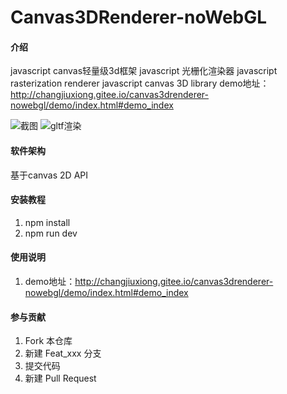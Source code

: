 # Canvas3DRenderer-noWebGL

#### 介绍
javascript canvas轻量级3d框架
javascript 光栅化渲染器
javascript rasterization renderer
javascript canvas 3D library
demo地址：http://changjiuxiong.gitee.io/canvas3drenderer-nowebgl/demo/index.html#demo_index

![截图](https://images.gitee.com/uploads/images/2019/1227/173234_b5aefa11_2665180.png)
![gltf渲染](https://images.gitee.com/uploads/images/2020/0603/111050_9e22b2bc_2665180.png)

#### 软件架构

基于canvas 2D API

#### 安装教程

1. npm install
2. npm run dev

#### 使用说明

1. demo地址：http://changjiuxiong.gitee.io/canvas3drenderer-nowebgl/demo/index.html#demo_index
 
#### 参与贡献

1. Fork 本仓库
2. 新建 Feat_xxx 分支
3. 提交代码
4. 新建 Pull Request
